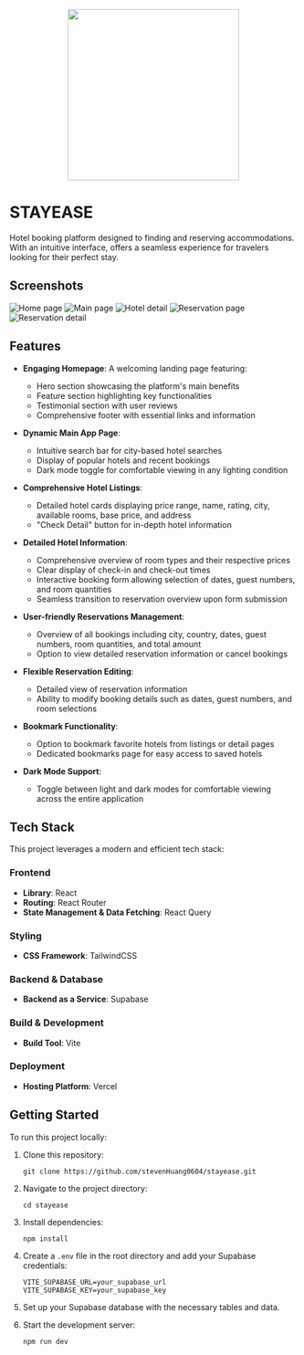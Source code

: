 <p align='center'>
  <a href='https://stayease-stevenhuang0604.vercel.app/' target='_blank'>
    <img src="./public/logo-light.svg" width="300"  align="center"/>
  </a>
</p>

# STAYEASE

Hotel booking platform designed to finding and reserving accommodations. With an intuitive interface, offers a
seamless experience for travelers looking for their perfect stay.

## Screenshots

![Home page](./public/homepage-light.png)
![Main page](./public/main-dark.png)
![Hotel detail](./public/hotel-dark.png)
![Reservation page](./public/reservation-dark.png)
![Reservation detail](./public/reservaiondetail-dark.png)

## Features

- **Engaging Homepage**: A welcoming landing page featuring:

  - Hero section showcasing the platform's main benefits
  - Feature section highlighting key functionalities
  - Testimonial section with user reviews
  - Comprehensive footer with essential links and information

- **Dynamic Main App Page**:

  - Intuitive search bar for city-based hotel searches
  - Display of popular hotels and recent bookings
  - Dark mode toggle for comfortable viewing in any lighting condition

- **Comprehensive Hotel Listings**:

  - Detailed hotel cards displaying price range, name, rating, city, available rooms, base price, and address
  - "Check Detail" button for in-depth hotel information

- **Detailed Hotel Information**:

  - Comprehensive overview of room types and their respective prices
  - Clear display of check-in and check-out times
  - Interactive booking form allowing selection of dates, guest numbers, and room quantities
  - Seamless transition to reservation overview upon form submission

- **User-friendly Reservations Management**:

  - Overview of all bookings including city, country, dates, guest numbers, room quantities, and total amount
  - Option to view detailed reservation information or cancel bookings

- **Flexible Reservation Editing**:

  - Detailed view of reservation information
  - Ability to modify booking details such as dates, guest numbers, and room selections

- **Bookmark Functionality**:

  - Option to bookmark favorite hotels from listings or detail pages
  - Dedicated bookmarks page for easy access to saved hotels

- **Dark Mode Support**:
  - Toggle between light and dark modes for comfortable viewing across the entire application

## Tech Stack

This project leverages a modern and efficient tech stack:

### Frontend

- **Library**: React
- **Routing**: React Router
- **State Management & Data Fetching**: React Query

### Styling

- **CSS Framework**: TailwindCSS

### Backend & Database

- **Backend as a Service**: Supabase

### Build & Development

- **Build Tool**: Vite

### Deployment

- **Hosting Platform**: Vercel

## Getting Started

To run this project locally:

1. Clone this repository:

   ```
   git clone https://github.com/stevenHuang0604/stayease.git
   ```

2. Navigate to the project directory:

   ```
   cd stayease
   ```

3. Install dependencies:

   ```
   npm install
   ```

4. Create a `.env` file in the root directory and add your Supabase credentials:

   ```
   VITE_SUPABASE_URL=your_supabase_url
   VITE_SUPABASE_KEY=your_supabase_key
   ```

5. Set up your Supabase database with the necessary tables and data.

6. Start the development server:

   ```
   npm run dev
   ```
